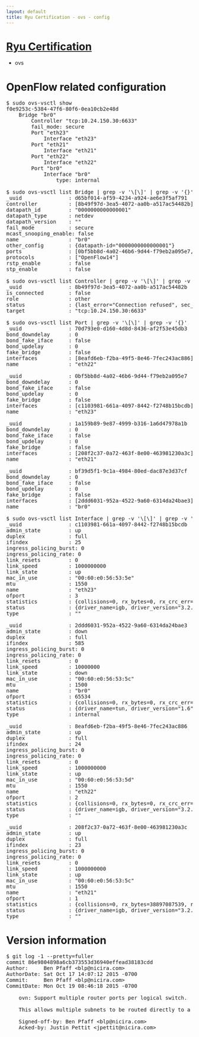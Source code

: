 ```yaml
---
layout: default
title: Ryu Certification - ovs - config
---
```

# [Ryu Certification](http://osrg.github.io/ryu/certification.html)
* ovs 

# OpenFlow related configuration
<pre>
$ sudo ovs-vsctl show
f0e9253c-5384-47f6-80f6-0ea10cb2e48d
    Bridge "br0"
        Controller "tcp:10.24.150.30:6633"
        fail_mode: secure
        Port "eth23"
            Interface "eth23"
        Port "eth21"
            Interface "eth21"
        Port "eth22"
            Interface "eth22"
        Port "br0"
            Interface "br0"
                type: internal

$ sudo ovs-vsctl list Bridge | grep -v '\[\]' | grep -v '{}'
_uuid               : d65bf014-af59-4234-a924-ae6e3f5af791
controller          : [8b49f97d-3ea5-4072-aa0b-a517ac54482b]
datapath_id         : "0000000000000001"
datapath_type       : netdev
datapath_version    : "<built-in>"
fail_mode           : secure
mcast_snooping_enable: false
name                : "br0"
other_config        : {datapath-id="0000000000000001"}
ports               : [0bf5bb8d-4a02-46b6-9d44-f79eb2a095e7, 1a159b89-9e87-4999-b316-1a6d47978a1b, 70d793e0-d160-4d8d-8436-af2f53e45db3, bf39d5f1-9c1a-4984-80ed-dac87e3d37cf]
protocols           : ["OpenFlow14"]
rstp_enable         : false
stp_enable          : false

$ sudo ovs-vsctl list Controller | grep -v '\[\]' | grep -v '{}'
_uuid               : 8b49f97d-3ea5-4072-aa0b-a517ac54482b
is_connected        : false
role                : other
status              : {last_error="Connection refused", sec_since_connect="752", sec_since_disconnect="6", state=BACKOFF}
target              : "tcp:10.24.150.30:6633"

$ sudo ovs-vsctl list Port | grep -v '\[\]' | grep -v '{}'
_uuid               : 70d793e0-d160-4d8d-8436-af2f53e45db3
bond_downdelay      : 0
bond_fake_iface     : false
bond_updelay        : 0
fake_bridge         : false
interfaces          : [8eafd6eb-f2ba-49f5-8e46-7fec243ac886]
name                : "eth22"

_uuid               : 0bf5bb8d-4a02-46b6-9d44-f79eb2a095e7
bond_downdelay      : 0
bond_fake_iface     : false
bond_updelay        : 0
fake_bridge         : false
interfaces          : [c1103981-661a-4097-8442-f2748b15bcdb]
name                : "eth23"

_uuid               : 1a159b89-9e87-4999-b316-1a6d47978a1b
bond_downdelay      : 0
bond_fake_iface     : false
bond_updelay        : 0
fake_bridge         : false
interfaces          : [208f2c37-0a72-463f-8e00-463981230a3c]
name                : "eth21"

_uuid               : bf39d5f1-9c1a-4984-80ed-dac87e3d37cf
bond_downdelay      : 0
bond_fake_iface     : false
bond_updelay        : 0
fake_bridge         : false
interfaces          : [2ddd6031-952a-4522-9a60-6314da24bae3]
name                : "br0"

$ sudo ovs-vsctl list Interface | grep -v '\[\]' | grep -v '{}'
_uuid               : c1103981-661a-4097-8442-f2748b15bcdb
admin_state         : up
duplex              : full
ifindex             : 25
ingress_policing_burst: 0
ingress_policing_rate: 0
link_resets         : 0
link_speed          : 1000000000
link_state          : up
mac_in_use          : "00:60:e0:56:53:5e"
mtu                 : 1550
name                : "eth23"
ofport              : 3
statistics          : {collisions=0, rx_bytes=0, rx_crc_err=0, rx_dropped=0, rx_errors=0, rx_frame_err=0, rx_over_err=0, rx_packets=0, tx_bytes=3883644000, tx_dropped=0, tx_errors=0, tx_packets=2589096}
status              : {driver_name=igb, driver_version="3.2.10-k", firmware_version="2.10-9"}
type                : ""

_uuid               : 2ddd6031-952a-4522-9a60-6314da24bae3
admin_state         : down
duplex              : full
ifindex             : 585
ingress_policing_burst: 0
ingress_policing_rate: 0
link_resets         : 0
link_speed          : 10000000
link_state          : down
mac_in_use          : "00:60:e0:56:53:5c"
mtu                 : 1500
name                : "br0"
ofport              : 65534
statistics          : {collisions=0, rx_bytes=0, rx_crc_err=0, rx_dropped=0, rx_errors=0, rx_frame_err=0, rx_over_err=0, rx_packets=0, tx_bytes=0, tx_dropped=0, tx_errors=0, tx_packets=0}
status              : {driver_name=tun, driver_version="1.6", firmware_version="N/A"}
type                : internal

_uuid               : 8eafd6eb-f2ba-49f5-8e46-7fec243ac886
admin_state         : up
duplex              : full
ifindex             : 24
ingress_policing_burst: 0
ingress_policing_rate: 0
link_resets         : 0
link_speed          : 1000000000
link_state          : up
mac_in_use          : "00:60:e0:56:53:5d"
mtu                 : 1550
name                : "eth22"
ofport              : 2
statistics          : {collisions=0, rx_bytes=0, rx_crc_err=0, rx_dropped=0, rx_errors=0, rx_frame_err=0, rx_over_err=0, rx_packets=0, tx_bytes=27665167078, tx_dropped=0, tx_errors=0, tx_packets=18456901}
status              : {driver_name=igb, driver_version="3.2.10-k", firmware_version="2.10-9"}
type                : ""

_uuid               : 208f2c37-0a72-463f-8e00-463981230a3c
admin_state         : up
duplex              : full
ifindex             : 23
ingress_policing_burst: 0
ingress_policing_rate: 0
link_resets         : 0
link_speed          : 1000000000
link_state          : up
mac_in_use          : "00:60:e0:56:53:5c"
mtu                 : 1550
name                : "eth21"
ofport              : 1
statistics          : {collisions=0, rx_bytes=38897087539, rx_crc_err=0, rx_dropped=0, rx_errors=0, rx_frame_err=0, rx_over_err=0, rx_packets=25961847, tx_bytes=0, tx_dropped=0, tx_errors=0, tx_packets=0}
status              : {driver_name=igb, driver_version="3.2.10-k", firmware_version="2.10-9"}
type                : ""
</pre>

# Version information
<pre>
$ git log -1 --pretty=fuller
commit 86e9804898a6cb373553d36940effead38183cdd
Author:     Ben Pfaff &lt;blp@nicira.com&gt;
AuthorDate: Sat Oct 17 14:07:12 2015 -0700
Commit:     Ben Pfaff &lt;blp@nicira.com&gt;
CommitDate: Mon Oct 19 08:46:18 2015 -0700

    ovn: Support multiple router ports per logical switch.
    
    This allows multiple subnets to be routed directly to a logical switch.
    
    Signed-off-by: Ben Pfaff &lt;blp@nicira.com&gt;
    Acked-by: Justin Pettit &lt;jpettit@nicira.com&gt;
</pre>
